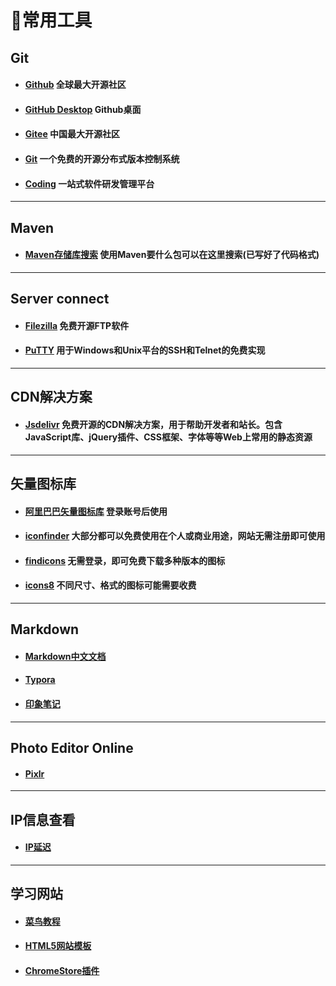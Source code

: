 #  📑常用工具

##  Git

- ####  [Github](https://github.com/) 全球最大开源社区


- #### [GitHub Desktop](https://desktop.github.com/) Github桌面


- ####  [Gitee](https://gitee.com/) 中国最大开源社区


- ####  [Git](https://git-scm.com/) 一个免费的开源分布式版本控制系统


- #### [Coding](https://coding.net/) 一站式软件研发管理平台

***

## Maven

- #### [Maven存储库搜索](https://search.maven.org/) 使用Maven要什么包可以在这里搜索(已写好了代码格式)


***

##  Server connect

- ####  [Filezilla](https://filezilla-project.org/) 免费开源FTP软件


- ####  [PuTTY](https://www.putty.org/) 用于Windows和Unix平台的SSH和Telnet的免费实现


***

## CDN解决方案

- #### [Jsdelivr](https://www.jsdelivr.com/) 免费开源的CDN解决方案，用于帮助开发者和站长。包含JavaScript库、jQuery插件、CSS框架、字体等等Web上常用的静态资源


***

## 矢量图标库

- #### [阿里巴巴矢量图标库](https://www.iconfont.cn/) 登录账号后使用


- #### [iconfinder](https://www.iconfinder.com/) 大部分都可以免费使用在个人或商业用途，网站无需注册即可使用


- #### [findicons](https://findicons.com/) 无需登录，即可免费下载多种版本的图标


- #### [icons8](https://icons8.com/) 不同尺寸、格式的图标可能需要收费


***

##  Markdown

- ####  [Markdown中文文档](https://markdown-zh.readthedocs.io/en/latest/)


- ####  [Typora](https://www.typora.io/)


- ####  [印象笔记](https://www.yinxiang.com/)


***

##  Photo Editor Online

- ####  [Pixlr](https://pixlr.com/cn/editor/)


***

## IP信息查看

- #### [IP延迟](http://ping.pe/)


***

## 学习网站

- #### [菜鸟教程](https://www.runoob.com/)


- #### [HTML5网站模板](https://html5up.net/)


- #### [ChromeStore插件](https://www.crx4chrome.com/)


